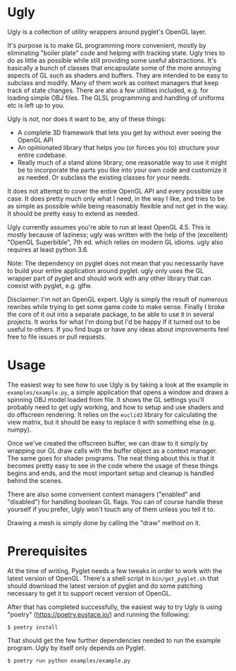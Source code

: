 Ugly
====

Ugly is a collection of utility wrappers around pyglet's OpenGL layer. 

It's purpose is to make GL programming more convenient, mostly by eliminating "boiler plate" code and helping with tracking state. Ugly tries to do as little as possible while still providing some useful abstractions. It's basically a bunch of classes that encapsulate some of the more annoying aspects of GL such as shaders and buffers. They are intended to be easy to subclass and modify. Many of them work as context managers that keep track of state changes. There are also a few utilities included, e.g. for loading simple OBJ files. The GLSL programming and handling of uniforms etc is left up to you.

Ugly is *not*, nor does it want to be, any of these things:

* A complete 3D framework that lets you get by without ever seeing the OpenGL API
* An opinionated library that helps you (or forces you to) structure your entire codebase.
* Really much of a stand alone library; one reasonable way to use it might be to incorporate the parts you like into your own code and customize it as needed. Or subclass the existing classes for your needs.

It does not attempt to cover the entire OpenGL API and every possible use case. It does pretty much only what I need, in the way I like, and tries to be as simple as possible while being reasonably flexible and not get in the way. It should be pretty easy to extend as needed.

Ugly currently assumes you're able to run at least OpenGL 4.5. This is mostly because of laziness; ugly was written with the help of the (excellent) "OpenGL Superbible", 7th ed. which relies on modern GL idioms. ugly also requires at least python 3.6.

Note: The dependency on pyglet does not mean that you necessarily have to build your entire application around pyglet. ugly only uses the GL wrapper part of pyglet and should work with any other library that can coexist with pyglet, e.g. glfw.

Disclaimer: I'm not an OpenGL expert. Ugly is simply the result of numerous rewrites while trying to get some game code to make sense. Finally I broke the core of it out into a separate package, to be able to use it in several projects. It works for what I'm doing but I'd be happy if it turned out to be useful to others. If you find bugs or have any ideas about improvements feel free to file issues or pull requests.


Usage
=====

The easiest way to see how to use Ugly is by taking a look at the example in `examples/example.py`, a simple application that opens a window and draws a spinning OBJ model loaded from file. It shows the GL settings you'll probably need to get ugly working, and how to setup and use shaders and do offscreen rendering. It relies on the `euclid3` library for calculating the view matrix, but it should be easy to replace it with something else (e.g. numpy).

Once we've created the offscreen buffer, we can draw to it simply by wrapping our GL draw calls with the buffer object as a context manager. The same goes for shader programs. The neat thing about this is that it becomes pretty easy to see in the code where the usage of these things begins and ends, and the most important setup and cleanup is handled behind the scenes.

There are also some convenient context managers ("enabled" and "disabled") for handling boolean GL flags. You can of course handle these yourself if you prefer, Ugly won't touch any of them unless you tell it to.

Drawing a mesh is simply done by calling the "draw" method on it.


Prerequisites
=============

At the time of writing, Pyglet needs a few tweaks in order to work with the latest version of OpenGL. There's a shell script in `bin/get_pyglet.sh` that should download the latest version of pyglet and do some patching necessary to get it to support recent version of OpenGL. 

After that has completed successfully, the easiest way to try Ugly is using "poetry" (https://poetry.eustace.io/) and running the following:

``` shell
$ poetry install
```
That should get the few further dependencies needed to run the example program. Ugly by itself only depends on Pyglet.

``` shell
$ poetry run python examples/example.py
```
